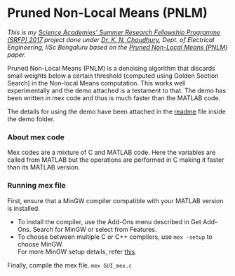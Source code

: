 # Pruned Non-Local Means (PNLM)
*This is my [Science Academies' Summer Research Fellowship Programme (SRFP) 2017](https://web-japps.ias.ac.in:8443/fellowship2017/lists/selectedList.jsp) project done under [Dr. K. N. Chaudhury](https://sites.google.com/site/kunalnchaudhury/home), Dept. of Electrical Engineering, IISc Bengaluru based on the [Pruned Non-Local Means (PNLM)](https://ieeexplore.ieee.org/document/7932291) paper.*  

Pruned Non-Local Means (PNLM) is a denoising algorithm that discards small weights below a certain threshold (computed using Golden Section Search) in the Non-local Means computation. This works well experimentally and the demo attached is a testament to that. The demo has been written in mex code and thus is much faster than the MATLAB code.  

The details for using the demo have been attached in the [readme](demo/readme.txt) file inside the demo folder.

### About mex code
Mex codes are a mixture of C and MATLAB code. Here the variables are called from MATLAB but the operations are performed in C making it faster than its MATLAB version.  

### Running mex file
First, ensure that a MinGW compiler compatible with your MATLAB version is installed.  
- To install the compiler, use the Add-Ons menu described in Get Add-Ons. Search for MinGW or select from Features.  
- To choose between multiple C or C++ compilers, use `mex -setup` to choose MinGW.  
For more MinGW setup details, refer [this](https://in.mathworks.com/help/matlab/matlab_external/install-mingw-support-package.html).

Finally, compile the mex file. `mex GUI_mex.c`

<!----
- Non-Local Means (NLM) is a standard denoising technique in image processing. Pruned Non-Local Means (PNLM) is a variant of NLM that discards the small neighbourhood weights as they are primarily responsible for the noise. Separable Non-Local Means (SNLM) is a NLM variant that aims to achieve comparable performance to the 2-D NLM technique using 1-D filters.
- The project involved a comprehensive study as well as MATLAB and mex implementation of NLM and PNLM. A GUI with complete abstraction was also developed for demo of PNLM's improvement against NLM for the same parameters.
- After completing the designated tasks for my internship, I was involved in active research in the work of Separable Non-Local Means (SNLM) during the last weeks of my internship. It was when we were trying to remove horizontal and vertical line artifacts that my intern got over. These artifacts were later removed using bilateral filtering and the work published.
---->
